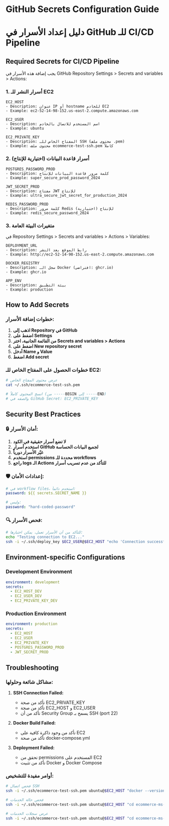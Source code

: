 # GitHub Secrets Configuration Guide

# دليل إعداد الأسرار في GitHub للـ CI/CD Pipeline

## Required Secrets for CI/CD Pipeline

يجب إضافة هذه الأسرار في GitHub Repository Settings > Secrets and variables > Actions:

### 1. أسرار النشر للـ EC2

```
EC2_HOST
- Description: عنوان IP أو hostname للخادم EC2
- Example: ec2-52-14-98-152.us-east-2.compute.amazonaws.com

EC2_USER
- Description: اسم المستخدم للاتصال بالخادم
- Example: ubuntu

EC2_PRIVATE_KEY
- Description: المفتاح الخاص للـ SSH (محتوى ملف .pem)
- Example: محتوى ملف ecommerce-test-ssh.pem كاملاً
```

### 2. أسرار قاعدة البيانات (اختيارية للإنتاج)

```
POSTGRES_PASSWORD_PROD
- Description: كلمة مرور قاعدة البيانات للإنتاج
- Example: super_secure_prod_password_2024

JWT_SECRET_PROD
- Description: مفتاح JWT للإنتاج
- Example: ultra_secure_jwt_secret_for_production_2024

REDIS_PASSWORD_PROD
- Description: كلمة مرور Redis للإنتاج (اختيارية)
- Example: redis_secure_password_2024
```

### 3. متغيرات البيئة العامة

في Repository Settings > Secrets and variables > Actions > Variables:

```
DEPLOYMENT_URL
- Description: رابط الموقع بعد النشر
- Example: http://ec2-52-14-98-152.us-east-2.compute.amazonaws.com

DOCKER_REGISTRY
- Description: سجل الـ Docker (افتراضي: ghcr.io)
- Example: ghcr.io

APP_ENV
- Description: بيئة التطبيق
- Example: production
```

## How to Add Secrets

### خطوات إضافة الأسرار:

1. **اذهب إلى Repository في GitHub**
2. **اضغط على Settings**
3. **من القائمة الجانبية، اختر Secrets and variables > Actions**
4. **اضغط على New repository secret**
5. **أدخل Name و Value**
6. **اضغط Add secret**

### خطوات الحصول على المفتاح الخاص للـ EC2:

```bash
# عرض محتوى المفتاح الخاص
cat ~/.ssh/ecommerce-test-ssh.pem

# انسخ المحتوى كاملاً (من -----BEGIN إلى -----END)
# والصقه في GitHub Secret: EC2_PRIVATE_KEY
```

## Security Best Practices

### 🔒 أمان الأسرار:

1. **لا تضع أسرار حقيقية في الكود**
2. **استخدم أسرار GitHub لجميع البيانات الحساسة**
3. **غيّر الأسرار دورياً**
4. **استخدم permissions محددة للـ workflows**
5. **راجع logs الـ Actions للتأكد من عدم تسريب أسرار**

### 🛡️ إعدادات الأمان:

```yaml
# في workflow files، استخدم دائماً:
password: ${{ secrets.SECRET_NAME }}

# وليس:
password: "hard-coded-password"
```

### 🔍 فحص الأسرار:

```bash
# للتأكد من أن الأسرار تعمل، يمكن اختبارها:
echo "Testing connection to EC2..."
ssh -i ~/.ssh/deploy_key $EC2_USER@$EC2_HOST "echo 'Connection successful'"
```

## Environment-specific Configurations

### Development Environment

```yaml
environment: development
secrets:
  - EC2_HOST_DEV
  - EC2_USER_DEV
  - EC2_PRIVATE_KEY_DEV
```

### Production Environment

```yaml
environment: production
secrets:
  - EC2_HOST
  - EC2_USER
  - EC2_PRIVATE_KEY
  - POSTGRES_PASSWORD_PROD
  - JWT_SECRET_PROD
```

## Troubleshooting

### مشاكل شائعة وحلولها:

1. **SSH Connection Failed:**
   - تأكد من صحة EC2_PRIVATE_KEY
   - تأكد من صحة EC2_HOST و EC2_USER
   - تأكد من أن Security Group يسمح بـ SSH (port 22)

2. **Docker Build Failed:**
   - تأكد من وجود ذاكرة كافية على EC2
   - تأكد من صحة docker-compose.yml

3. **Deployment Failed:**
   - تحقق من permissions المستخدم على EC2
   - تأكد من تثبيت Docker و Docker Compose

### أوامر مفيدة للتشخيص:

```bash
# فحص اتصال SSH
ssh -i ~/.ssh/ecommerce-test-ssh.pem ubuntu@$EC2_HOST "docker --version"

# فحص حالة الخدمات
ssh -i ~/.ssh/ecommerce-test-ssh.pem ubuntu@$EC2_HOST "cd ecommerce-ms-app && docker-compose ps"

# عرض سجلات الخدمات
ssh -i ~/.ssh/ecommerce-test-ssh.pem ubuntu@$EC2_HOST "cd ecommerce-ms-app && docker-compose logs --tail=50"
```
